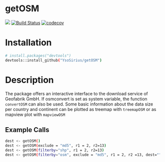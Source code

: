# getOSM

[![](https://www.r-pkg.org/badges/version/getOSM)](https://www.r-pkg.org/pkg/getOSM)
[![Build Status](https://travis-ci.org/YsoSirius/getOSM.svg?branch=master)](https://travis-ci.org/YsoSirius/getOSM)
[![codecov](https://codecov.io/gh/YsoSirius/getOSM/branch/master/graph/badge.svg)](https://codecov.io/gh/YsoSirius/getOSM)


# Installation
 ```sh
# install.packages("devtools")
devtools::install_github("YsoSirius/getOSM")
```


# Description
The package offers an interactive interface to 
the download service of Geofabrik GmbH. If osmconvert is 
set as system variable, the function ```convertOSM``` can also be
used. Some basic information about the data size per country
and continent can be plotted as treemap with ```treemapOSM``` or
as mapview plot with ```mapviewOSM``` 


    
## Example Calls
 ```sh
dest <- getOSM()
dest <- getOSM(exclude = "md5", r1 = 2, r2=13)
dest <- getOSM(filterby="shp", r1 = 2, r2=13)
dest <- getOSM(filterby="osm", exclude = "md5", r1 = 2, r2 =13, dest="")
```

